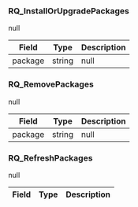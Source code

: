 
### RQ_InstallOrUpgradePackages
null

| Field | Type | Description |
|-------|------|-------------|
| package | string | null |

### RQ_RemovePackages
null

| Field | Type | Description |
|-------|------|-------------|
| package | string | null |

### RQ_RefreshPackages
null

| Field | Type | Description |
|-------|------|-------------|
